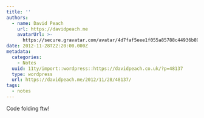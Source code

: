 ```yaml
---
title: ''
authors:
  - name: David Peach
    url: https://davidpeach.me
    avatarUrl: >-
      https://secure.gravatar.com/avatar/4d7faf5eee1f055a85788c44936b8995eaab6dfb004e7854ec747ccb272e91ee?s=96&d=mm&r=g
date: 2012-11-28T22:20:00.000Z
metadata:
  categories:
    - Notes
  uuid: 11ty/import::wordpress::https://davidpeach.co.uk/?p=48137
  type: wordpress
  url: https://davidpeach.me/2012/11/28/48137/
tags:
  - notes
---
```

Code folding ftw!